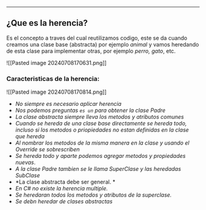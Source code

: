 
---
## ¿Que es la herencia?
Es el concepto a traves del cual reutilizamos codigo, este se da cuando creamos una clase base (abstracta) por ejemplo *animal* y vamos heredando de esta clase para implementar otras, por ejemplo *perro,* *gato*, etc.

![[Pasted image 20240708170631.png]]

### Caracteristicas de la herencia:

![[Pasted image 20240708170814.png]]

- *No siempre es necesario aplicar herencia*
- *Nos podemos preguntas `es un` para obtener la clase Padre*
- *La clase abstracta siempre lleva los metodos y atributos comunes*
- _Cuando se hereda de una clase base directamente se hereda todo, incluso si los metodos o priopiedades no estan definidas en la clase que hereda_
- _Al nombrar los metodos de la misma manera en la clase y usando el Override se sobrescriben_
- _Se hereda todo y aparte podemos agregar metodos y propiedades nuevas_.
- _A la clase Padre tambien se le llama SuperClase y las heredadas SubClase_
- *La clase abstracta debe ser general. *
- *En C# no existe la herencia multiple.*
- *Se heredaran todos los metodos y atributos de la superclase.*
- *Se debn heredar de clases abstractas*

